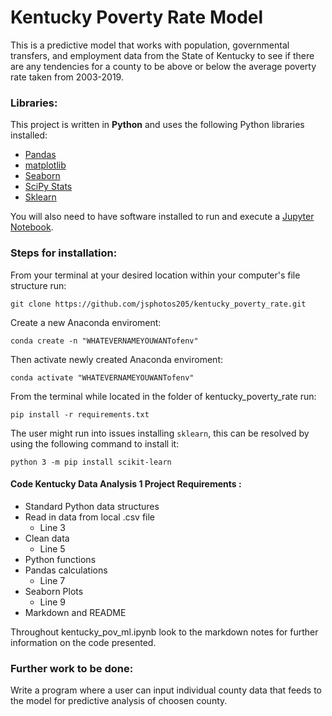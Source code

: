 # Kentucky Poverty Rate Model

This is a predictive model that works with population, governmental transfers, and employment data from the State of Kentucky to see if there are any tendencies for a county to be above or below the average poverty rate taken from 2003-2019.

### Libraries:

This project is written in **Python** and uses the following Python libraries installed:

* [Pandas](https://pandas.pydata.org/)
* [matplotlib](https://matplotlib.org/)
* [Seaborn](https://seaborn.pydata.org/)
* [SciPy Stats](https://docs.scipy.org/doc/scipy/tutorial/stats.html)
* [Sklearn](https://scikit-learn.org/stable/)

You will also need to have software installed to run and execute a [Jupyter Notebook](http://jupyter.org/install.html).

### Steps for installation:

From your terminal at your desired location within your computer's file structure run:

`git clone https://github.com/jsphotos205/kentucky_poverty_rate.git`

Create a new Anaconda enviroment:

`conda create -n "WHATEVERNAMEYOUWANTofenv"`

Then activate newly created Anaconda enviroment:

`conda activate "WHATEVERNAMEYOUWANTofenv"`

From the terminal while located in the folder of kentucky_poverty_rate run:

`pip install -r requirements.txt`

The user might run into issues installing `sklearn`, this can be resolved by using the following command to install it:

`python 3 -m pip install scikit-learn`

#### Code Kentucky Data Analysis 1 Project Requirements :

* Standard Python data structures
* Read in data from local .csv file
  * Line 3
* Clean data
  * Line 5
* Python functions
* Pandas calculations
  * Line 7
* Seaborn Plots
  * Line 9
* Markdown and README

Throughout kentucky_pov_ml.ipynb look to the markdown notes for further information on the code presented.

### Further work to be done:

Write a program where a user can input individual county data that feeds to the model for predictive analysis of choosen county.
